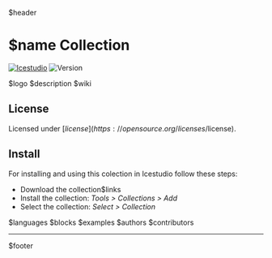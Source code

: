 $header

# $name Collection

[![Icestudio][icestudio-image]][icestudio-url]
![Version][version-image]

$logo
$description
$wiki

## License

Licensed under [$license](https://opensource.org/licenses/$license).

## Install

For installing and using this colection in Icestudio follow these steps:

* Download the collection$links
* Install the collection: *Tools > Collections > Add*
* Select the collection: *Select > Collection*

$languages
$blocks
$examples
$authors
$contributors

-------
$footer

<!-- Badges -->
[icestudio-image]: https://img.shields.io/badge/collection-icestudio-blue.svg
[icestudio-url]: https://github.com/FPGAwars/icestudio
[version-image]: https://img.shields.io/badge/version-v$version-orange.svg
